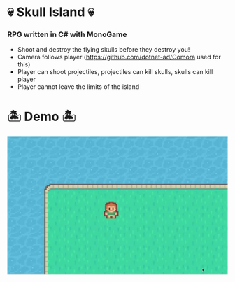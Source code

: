 # :skull: Skull Island :skull:
### RPG written in C# with MonoGame

* Shoot and destroy the flying skulls before they destroy you! 
* Camera follows player (https://github.com/dotnet-ad/Comora used for this)
* Player can shoot projectiles, projectiles can kill skulls, skulls can kill player
* Player cannot leave the limits of the island

# :desert_island: Demo :desert_island:

![Video](./Images/rpgGIF.webp)
